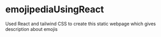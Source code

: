 # emojipediaUsingReact
Used React and tailwind CSS to create this static webpage which gives description about emojis
